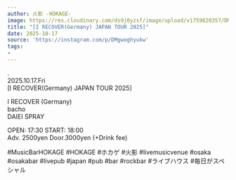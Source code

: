 ```yaml
---
author: 火影 -HOKAGE-
image: https://res.cloudinary.com/ds9j0yzsf/image/upload/v1759820357/DMgwoghyukw.jpg
title: "[I RECOVER(Germany) JAPAN TOUR 2025]"
date: 2025-10-17
source: 'https://instagram.com/p/DMgwoghyukw'
tags:
- 
---
```

.<br>
2025.10.17.Fri<br>
[I RECOVER(Germany) JAPAN TOUR 2025]

I RECOVER (Germany)<br>
bacho<br>
DAIEI SPRAY

OPEN: 17:30 START: 18:00<br>
Adv. 2500yen Door.3000yen (+Drink fee)

#MusicBarHOKAGE #HOKAGE #ホカゲ #火影 #livemusicvenue #osaka #osakabar #livepub #japan #pub #bar #rockbar #ライブハウス #毎日がスペシャル